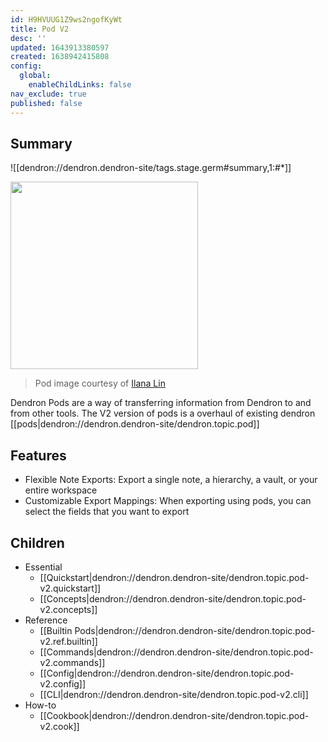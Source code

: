 ```yaml
---
id: H9HVUUG1Z9ws2ngofKyWt
title: Pod V2
desc: ''
updated: 1643913380597
created: 1638942415808
config:
  global:
    enableChildLinks: false
nav_exclude: true
published: false
---
```


## Summary

![[dendron://dendron.dendron-site/tags.stage.germ#summary,1:#*]]

<img src="https://foundation-prod-assetspublic53c57cce-8cpvgjldwysl.s3-us-west-2.amazonaws.com/assets/images/pods.png" height="300px"/>

> Pod image courtesy of [Ilana Lin](https://www.instagram.com/ilana_lin/)

Dendron Pods are a way of transferring information from Dendron to and from other tools.  The V2 version of pods is a overhaul of existing dendron [[pods|dendron://dendron.dendron-site/dendron.topic.pod]]

## Features
- Flexible Note Exports: Export a single note, a hierarchy, a vault, or your entire workspace
- Customizable Export Mappings: When exporting using pods, you can select the fields that you want to export

## Children
- Essential
  - [[Quickstart|dendron://dendron.dendron-site/dendron.topic.pod-v2.quickstart]]
  - [[Concepts|dendron://dendron.dendron-site/dendron.topic.pod-v2.concepts]]
- Reference
  - [[Builtin Pods|dendron://dendron.dendron-site/dendron.topic.pod-v2.ref.builtin]]
  - [[Commands|dendron://dendron.dendron-site/dendron.topic.pod-v2.commands]] 
  - [[Config|dendron://dendron.dendron-site/dendron.topic.pod-v2.config]]
  - [[CLI|dendron://dendron.dendron-site/dendron.topic.pod-v2.cli]]
- How-to
  - [[Cookbook|dendron://dendron.dendron-site/dendron.topic.pod-v2.cook]]
